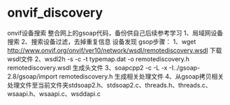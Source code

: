 # onvif_discovery
onvif设备搜索
整合网上的gsoap代码，备份供自己后续参考学习
1、局域网设备搜索
2、搜索设备过滤，去掉重复信息
设备发现 gsop步骤：
1、wget http://www.onvif.org/onvif/ver10/network/wsdl/remotediscovery.wsdl 下载wsdl文件
2、wsdl2h -s -c  -t typemap.dat -o remotediscovery.h  remotediscovery.wsdl 生成头文件
3、soapcpp2  -c -L -x -I../gsoap-2.8/gsoap/import  remotediscovery.h 生成相关处理文件
4、从gsoap拷贝相关处理文件至当前文件夹stdsoap2.h、stdsoap2.c、threads.h、threads.c、wsaapi.h、wsaapi.c、wsddapi.c
